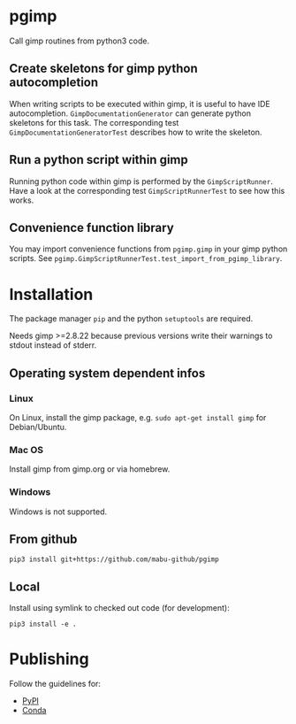 # pgimp

Call gimp routines from python3 code.

## Create skeletons for gimp python autocompletion

When writing scripts to be executed within gimp, it is useful to have IDE autocompletion. `GimpDocumentationGenerator` 
can generate python skeletons for this task. The corresponding test `GimpDocumentationGeneratorTest` describes how 
to write the skeleton.

## Run a python script within gimp

Running python code within gimp is performed by the `GimpScriptRunner`. Have a look at the corresponding test 
`GimpScriptRunnerTest` to see how this works.

## Convenience function library

You may import convenience functions from `pgimp.gimp` in your gimp python scripts. 
See `pgimp.GimpScriptRunnerTest.test_import_from_pgimp_library`.

# Installation

The package manager `pip` and the python `setuptools` are required.

Needs gimp >=2.8.22 because previous versions write their warnings to stdout instead of stderr.

## Operating system dependent infos

### Linux

On Linux, install the gimp package, e.g. `sudo apt-get install gimp` for Debian/Ubuntu. 

### Mac OS

Install gimp from gimp.org or via homebrew.

### Windows

Windows is not supported.

## From github

```
pip3 install git+https://github.com/mabu-github/pgimp
```

## Local

Install using symlink to checked out code (for development):
```
pip3 install -e .
```

# Publishing

Follow the guidelines for:
* [PyPI](https://python-packaging.readthedocs.io/en/latest/minimal.html)
* [Conda](https://conda.io/docs/user-guide/tutorials/build-pkgs.html)

